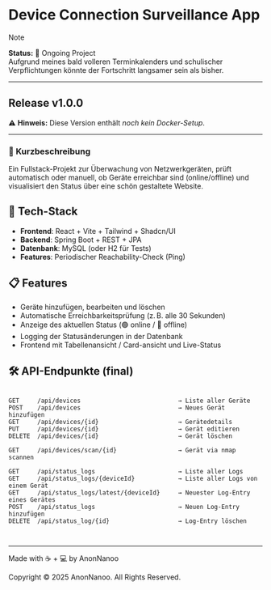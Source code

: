 # Device Connection Surveillance App

> [!NOTE]
> **Status:** 🚧 Ongoing Project  
> Aufgrund meines bald volleren Terminkalenders und schulischer Verpflichtungen könnte der Fortschritt langsamer sein als bisher.

---

## Release v1.0.0
⚠️ **Hinweis:** Diese Version enthält *noch kein Docker-Setup*.

---

### 📝 Kurzbeschreibung
Ein Fullstack-Projekt zur Überwachung von Netzwerkgeräten, prüft automatisch oder manuell, ob Geräte erreichbar sind (online/offline) und visualisiert den Status über eine schön gestaltete Website.

## 🔧 Tech-Stack

- **Frontend**: React + Vite + Tailwind + Shadcn/UI
- **Backend**: Spring Boot + REST + JPA
- **Datenbank**: MySQL (oder H2 für Tests)
- **Features**: Periodischer Reachability-Check (Ping)

## 📋 Features

- Geräte hinzufügen, bearbeiten und löschen
- Automatische Erreichbarkeitsprüfung (z. B. alle 30 Sekunden)
- Anzeige des aktuellen Status (🟢 online / 🔴 offline)
- Logging der Statusänderungen in der Datenbank
- Frontend mit Tabellenansicht / Card-ansicht und Live-Status

## 🛠️ API-Endpunkte (final)

```

GET     /api/devices                           → Liste aller Geräte  
POST    /api/devices                           → Neues Gerät hinzufügen  
GET     /api/devices/{id}                      → Gerätedetails  
PUT     /api/devices/{id}                      → Gerät editieren  
DELETE  /api/devices/{id}                      → Gerät löschen

GET     /api/devices/scan/{id}                 → Gerät via nmap scannen

GET     /api/status_logs                       → Liste aller Logs
GET     /api/status_logs/{deviceId}            → Liste aller Logs von einem Gerät
GET     /api/status_logs/latest/{deviceId}     → Neuester Log-Entry eines Gerätes         
POST    /api/status_logs                       → Neuen Log-Entry hinzufügen  
DELETE  /api/status_log/{id}                   → Log-Entry löschen

            
````


---

Made with ☕ + 💻 by AnonNanoo

Copyright © 2025 AnonNanoo. All Rights Reserved.

